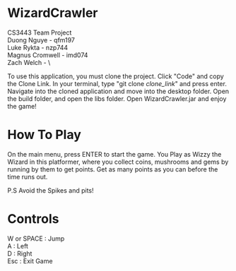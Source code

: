 # WizardCrawler
CS3443 Team Project\
Duong Nguye - qfm197 \
Luke Rykta - nzp744 \
Magnus Cromwell - imd074 \
Zach Welch - \

To use this application, you must clone the project. Click "Code" and copy the Clone Link. In your terminal, type "git clone *clone_link*" and press enter. Navigate into the cloned application and move into the desktop folder. Open the build folder, and open the libs folder. Open WizardCrawler.jar and enjoy the game!

# How To Play
On the main menu, press ENTER to start the game. You Play as Wizzy the Wizard in this platformer, where you collect coins, mushrooms and gems by running by them to get points. Get as many points as you can before the time runs out. 

P.S Avoid the Spikes and pits!

# Controls
W or SPACE : Jump \
A : Left \
D : Right \
Esc : Exit Game
